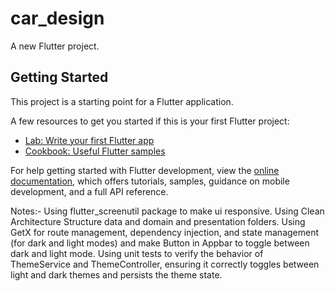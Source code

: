 # car_design

A new Flutter project.

## Getting Started

This project is a starting point for a Flutter application.

A few resources to get you started if this is your first Flutter project:

- [Lab: Write your first Flutter app](https://docs.flutter.dev/get-started/codelab)
- [Cookbook: Useful Flutter samples](https://docs.flutter.dev/cookbook)

For help getting started with Flutter development, view the
[online documentation](https://docs.flutter.dev/), which offers tutorials,
samples, guidance on mobile development, and a full API reference.
   



Notes:-
Using flutter_screenutil package to make ui responsive.
Using Clean Architecture Structure data and domain and presentation folders.
Using GetX for route management, dependency injection, and state management (for dark and light modes) and make Button in Appbar to toggle between dark and light mode.
Using unit tests to verify the behavior of ThemeService and ThemeController, ensuring it correctly toggles between light and dark themes and persists the theme state.